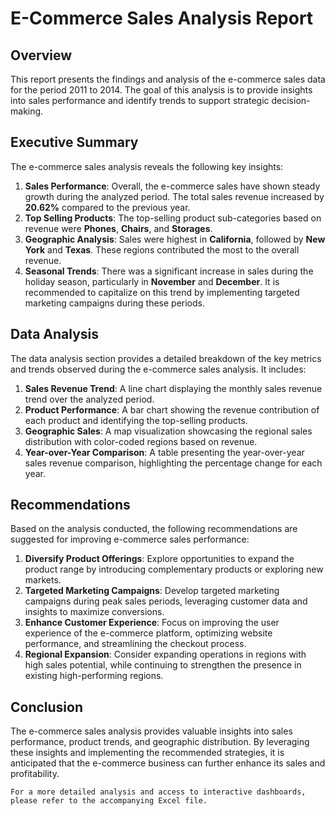 # **E-Commerce Sales Analysis Report**

## **Overview**
This report presents the findings and analysis of the e-commerce sales data for the period 2011 to 2014. The goal of this analysis is to provide insights into sales performance and identify trends to support strategic decision-making.

## **Executive Summary**
The e-commerce sales analysis reveals the following key insights:

1. **Sales Performance**: Overall, the e-commerce sales have shown steady growth during the analyzed period. The total sales revenue increased by **20.62%** compared to the previous year.
2. **Top Selling Products**: The top-selling product sub-categories based on revenue were **Phones**, **Chairs**, and **Storages**.
3. **Geographic Analysis**: Sales were highest in **California**, followed by **New York** and **Texas**. These regions contributed the most to the overall revenue.
4. **Seasonal Trends**: There was a significant increase in sales during the holiday season, particularly in **November** and **December**. It is recommended to capitalize on this trend by implementing targeted marketing campaigns during these periods.

## **Data Analysis**
The data analysis section provides a detailed breakdown of the key metrics and trends observed during the e-commerce sales analysis. It includes:

1. **Sales Revenue Trend**: A line chart displaying the monthly sales revenue trend over the analyzed period.
2. **Product Performance**: A bar chart showing the revenue contribution of each product and identifying the top-selling products.
3. **Geographic Sales**: A map visualization showcasing the regional sales distribution with color-coded regions based on revenue.
4. **Year-over-Year Comparison**: A table presenting the year-over-year sales revenue comparison, highlighting the percentage change for each year.

## **Recommendations**
Based on the analysis conducted, the following recommendations are suggested for improving e-commerce sales performance:

1. **Diversify Product Offerings**: Explore opportunities to expand the product range by introducing complementary products or exploring new markets.
2. **Targeted Marketing Campaigns**: Develop targeted marketing campaigns during peak sales periods, leveraging customer data and insights to maximize conversions.
3. **Enhance Customer Experience**: Focus on improving the user experience of the e-commerce platform, optimizing website performance, and streamlining the checkout process.
4. **Regional Expansion**: Consider expanding operations in regions with high sales potential, while continuing to strengthen the presence in existing high-performing regions.

## **Conclusion**
The e-commerce sales analysis provides valuable insights into sales performance, product trends, and geographic distribution. By leveraging these insights and implementing the recommended strategies, it is anticipated that the e-commerce business can further enhance its sales and profitability.

`For a more detailed analysis and access to interactive dashboards, please refer to the accompanying Excel file.`
